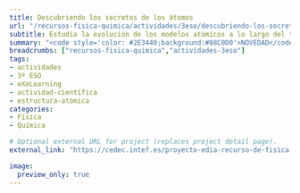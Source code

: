 ```yaml
---
title: Descubriendo los secretos de los átomos
url: "/recursos-fisica-quimica/actividades/3eso/descubriendo-los-secretos-de-los-atomos"
subtitle: Estudia la evolución de los modelos atómicos a lo largo del tiempo hasta llegar al modelo atómico actual
summary: "<code style='color: #2E3440;background:#88C0D0'>NOVEDAD</code><br>Estudia la evolución de los modelos atómicos a lo largo del tiempo hasta llegar al modelo atómico actual."
breadcrumbs: ["recursos-fisica-quimica","actividades-3eso"]
tags:
- actividades
- 3º ESO
- eXeLearning
- actividad-científica
- estructura-atómica
categories:
- Física
- Química

# Optional external URL for project (replaces project detail page).
external_link: "https://cedec.intef.es/proyecto-edia-recurso-de-fisica-y-quimica-para-3o-de-secundaria-descubriendo-los-secretos-del-atomo/"

image:
  preview_only: true
---
```


